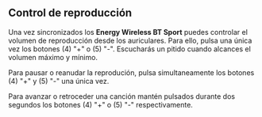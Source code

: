 ## Control de reproducción

Una vez sincronizados los **Energy Wireless BT Sport** puedes controlar el volumen de reproducción desde los auriculares. Para ello, pulsa una única vez los botones (4) "+" o (5) "-". Escucharás un pitido cuando alcances el volumen máximo y mínimo.

Para pausar o reanudar la reprodución, pulsa simultaneamente los botones (4) "+" y (5) "-" una única vez.

Para avanzar o retroceder una canción mantén pulsados durante dos segundos los botones (4) "+" o (5) "-" respectivamente. 

